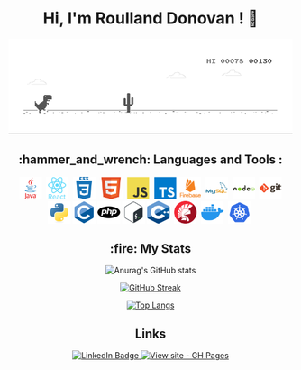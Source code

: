 <h1  align="center">Hi, I'm Roulland Donovan ! 👋</h1>
<div id="header" align="center">
  <img src="/dino.gif"/>
</div>
<h2  align="center">:hammer_and_wrench: Languages and Tools :</h2>

<div align="center">
  <img src="https://github.com/devicons/devicon/blob/master/icons/java/java-original-wordmark.svg" title="Java" alt="Java" width="40" height="40"/>&nbsp;
  <img src="https://github.com/devicons/devicon/blob/master/icons/react/react-original-wordmark.svg" title="React" alt="React" width="40" height="40"/>&nbsp;
  <img src="https://github.com/devicons/devicon/blob/master/icons/css3/css3-plain-wordmark.svg"  title="CSS3" alt="CSS" width="40" height="40"/>&nbsp;
  <img src="https://github.com/devicons/devicon/blob/master/icons/html5/html5-original.svg" title="HTML5" alt="HTML" width="40" height="40"/>&nbsp;
  <img src="https://github.com/devicons/devicon/blob/master/icons/javascript/javascript-original.svg" title="JavaScript" alt="JavaScript" width="40" height="40"/>&nbsp;
  <img src="https://github.com/devicons/devicon/blob/master/icons/typescript/typescript-plain.svg" title="Git" **alt="Git" width="40" height="40"/>
  <img src="https://github.com/devicons/devicon/blob/master/icons/firebase/firebase-plain-wordmark.svg" title="Firebase" alt="Firebase" width="40" height="40"/>&nbsp;
  <img src="https://github.com/devicons/devicon/blob/master/icons/mysql/mysql-original-wordmark.svg" title="MySQL"  alt="MySQL" width="40" height="40"/>&nbsp;
  <img src="https://github.com/devicons/devicon/blob/master/icons/nodejs/nodejs-original-wordmark.svg" title="NodeJS" alt="NodeJS" width="40" height="40"/>&nbsp;
  <img src="https://github.com/devicons/devicon/blob/master/icons/git/git-original-wordmark.svg" title="Git" **alt="Git" width="40" height="40"/>
  <img src="https://github.com/devicons/devicon/blob/master/icons/python/python-original.svg" title="Git" **alt="Git" width="40" height="40"/>
  <img src="https://github.com/devicons/devicon/blob/master/icons/c/c-original.svg" title="Git" **alt="Git" width="40" height="40"/>
  <img src="https://github.com/devicons/devicon/blob/master/icons/php/php-plain.svg" title="Git" **alt="Git" width="40" height="40"/>
  <img src="https://github.com/devicons/devicon/blob/master/icons/bash/bash-original.svg" title="Git" **alt="Git" width="40" height="40"/>
  <img src="res/cpp.png" title="Java" alt="Java" width="40" height="40"/>&nbsp;
  <img src="res/delphi.png" title="Java" alt="Java" width="40" height="40"/>&nbsp;
  <img src="res/docker.png" title="Java" alt="Java" width="40" height="40"/>&nbsp;
  <img src="res/kube.png" title="Java" alt="Java" width="40" height="40"/>&nbsp;
</div>

<h2  align="center"> :fire: My Stats </h2>
<div align="center">
  
![Anurag's GitHub stats](https://github-readme-stats.vercel.app/api?username=Yato97&hide=prs,issues,contribs&show_icons=true&theme=tokyonight)

[![GitHub Streak](http://github-readme-streak-stats.herokuapp.com?user=Yato97&theme=dark&background=000000)](https://git.io/streak-stats)

[![Top Langs](https://github-readme-stats.vercel.app/api/top-langs/?username=Yato97&layout=compact&theme=vision-friendly-dark)](https://github.com/anuraghazra/github-readme-stats)
</div>

<h2  align="center">Links</h2>
<div id="badges" align="center">
  <a href="https://www.linkedin.com/in/donovan-roulland-61b00324b/">
    <img src="https://img.shields.io/badge/LinkedIn-blue?style=for-the-badge&logo=linkedin&logoColor=white" alt="LinkedIn Badge"/>
  </a>
  <a href="https://yato97.github.io/OnlineCV/"><img src="https://img.shields.io/badge/View_site-GH_Pages-2ea44f?style=for-the-badge" alt="View site - GH Pages"></a>
</div>
